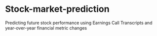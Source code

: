 # Stock-market-prediction
Predicting future stock performance using Earnings Call Transcripts and year-over-year financial metric changes
